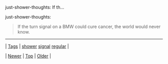 <!--
title: just-shower-thoughts
date: 2020-06-28T15:27:00.158Z
tags: shower, signal, regular
-->


just-shower-thoughts: If th...

<p>just-shower-thoughts:</p>

<blockquote><p>If the turn signal on a BMW could cure cancer, the world would never know.</p></blockquote>

<!--BOTTOM-POST-NAVIGATION-->
---

| [Tags](tags.md) | [shower](tag-shower.md) [signal](tag-signal.md) [regular](tag-regular.md) |

| [Newer](159306949468.md) | [Top](index.md) | [Older](159335932877.md) |